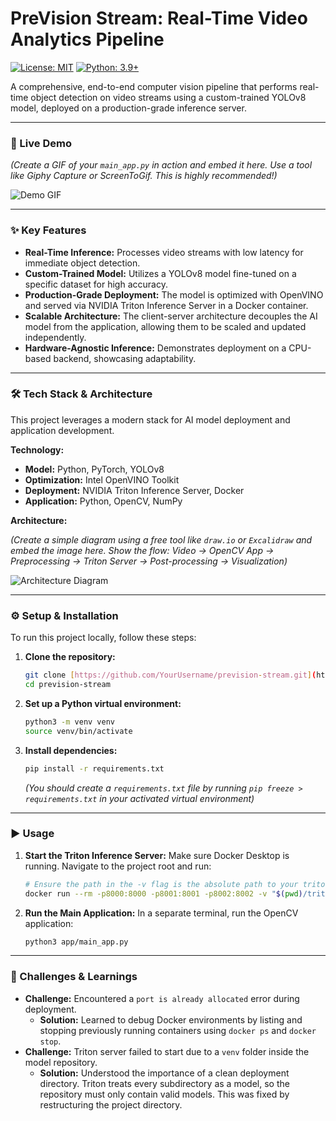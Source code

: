 # PreVision Stream: Real-Time Video Analytics Pipeline

[![License: MIT](https://img.shields.io/badge/License-MIT-yellow.svg)](https://opensource.org/licenses/MIT)
[![Python: 3.9+](https://img.shields.io/badge/python-3.9+-blue.svg)](https://www.python.org/downloads/)

A comprehensive, end-to-end computer vision pipeline that performs real-time object detection on video streams using a custom-trained YOLOv8 model, deployed on a production-grade inference server.

---

### 🎥 Live Demo

*(Create a GIF of your `main_app.py` in action and embed it here. Use a tool like Giphy Capture or ScreenToGif. This is highly recommended!)*

![Demo GIF](link_to_your_demo.gif)

---

### ✨ Key Features

* **Real-Time Inference:** Processes video streams with low latency for immediate object detection.
* **Custom-Trained Model:** Utilizes a YOLOv8 model fine-tuned on a specific dataset for high accuracy.
* **Production-Grade Deployment:** The model is optimized with OpenVINO and served via NVIDIA Triton Inference Server in a Docker container.
* **Scalable Architecture:** The client-server architecture decouples the AI model from the application, allowing them to be scaled and updated independently.
* **Hardware-Agnostic Inference:** Demonstrates deployment on a CPU-based backend, showcasing adaptability.

---

### 🛠️ Tech Stack & Architecture

This project leverages a modern stack for AI model deployment and application development.

**Technology:**
* **Model:** Python, PyTorch, YOLOv8
* **Optimization:** Intel OpenVINO Toolkit
* **Deployment:** NVIDIA Triton Inference Server, Docker
* **Application:** Python, OpenCV, NumPy

**Architecture:**

*(Create a simple diagram using a free tool like `draw.io` or `Excalidraw` and embed the image here. Show the flow: Video -> OpenCV App -> Preprocessing -> Triton Server -> Post-processing -> Visualization)*

![Architecture Diagram](link_to_your_diagram.png)

---

### ⚙️ Setup & Installation

To run this project locally, follow these steps:

1.  **Clone the repository:**
    ```bash
    git clone [https://github.com/YourUsername/prevision-stream.git](https://github.com/YourUsername/prevision-stream.git)
    cd prevision-stream
    ```

2.  **Set up a Python virtual environment:**
    ```bash
    python3 -m venv venv
    source venv/bin/activate
    ```

3.  **Install dependencies:**
    ```bash
    pip install -r requirements.txt
    ```
    *(You should create a `requirements.txt` file by running `pip freeze > requirements.txt` in your activated virtual environment)*

---

### ▶️ Usage

1.  **Start the Triton Inference Server:**
    Make sure Docker Desktop is running. Navigate to the project root and run:
    ```bash
    # Ensure the path in the -v flag is the absolute path to your triton_model_repository
    docker run --rm -p8000:8000 -p8001:8001 -p8002:8002 -v "$(pwd)/triton_model_repository":/models nvcr.io/nvidia/tritonserver:24.07-py3 tritonserver --model-repository=/models
    ```

2.  **Run the Main Application:**
    In a separate terminal, run the OpenCV application:
    ```bash
    python3 app/main_app.py
    ```

---

### 🧠 Challenges & Learnings

* **Challenge:** Encountered a `port is already allocated` error during deployment.
    * **Solution:** Learned to debug Docker environments by listing and stopping previously running containers using `docker ps` and `docker stop`.
* **Challenge:** Triton server failed to start due to a `venv` folder inside the model repository.
    * **Solution:** Understood the importance of a clean deployment directory. Triton treats every subdirectory as a model, so the repository must only contain valid models. This was fixed by restructuring the project directory.